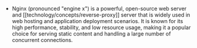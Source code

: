 - Nginx (pronounced "engine x") is a powerful, open-source web server and [[technology/concepts/reverse-proxy]] server that is widely used in web hosting and application deployment scenarios. It is known for its high performance, stability, and low resource usage, making it a popular choice for serving static content and handling a large number of concurrent connections.